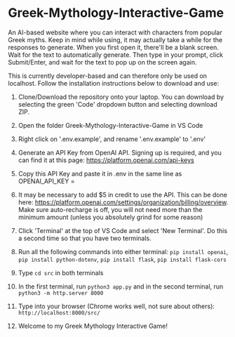 # Greek-Mythology-Interactive-Game

An AI-based website where you can interact with characters from popular Greek myths.
Keep in mind while using, it may actually take a while for the responses to generate. When you first open it, there'll be a blank screen. Wait for the text to automatically generate. Then type in your prompt, click Submit/Enter, and wait for the text to pop up on the screen again.

This is currently developer-based and can therefore only be used on localhost. Follow the installation instructions below to download and use:

1. Clone/Download the repository onto your laptop. You can download by selecting the green 'Code' dropdown button and selecting download ZIP.

2. Open the folder Greek-Mythology-Interactive-Game in VS Code

3. Right click on '.env.example', and rename '.env.example' to '.env'

4. Generate an API Key from OpenAI API. Signing up is required, and you can find it at this page: https://platform.openai.com/api-keys

5. Copy this API Key and paste it in .env in the same line as OPENAI_API_KEY =

6. It may be necessary to add $5 in credit to use the API. This can be done here: https://platform.openai.com/settings/organization/billing/overview. Make sure auto-recharge is off, you will not need more than the minimum amount (unless you absolutely grind for some reason)

7. Click 'Terminal' at the top of VS Code and select 'New Terminal'. Do this a second time so that you have two terminals.

8. Run all the following commands into either terminal: `pip install openai`, `pip install python-dotenv`, `pip install flask`, `pip install flask-cors`

9. Type `cd src` in both terminals

10. In the first terminal, run `python3 app.py` and in the second terminal, run `python3 -m http.server 8000`

11. Type into your browser (Chrome works well, not sure about others): `http://localhost:8000/src/`

12. Welcome to my Greek Mythology Interactive Game!
